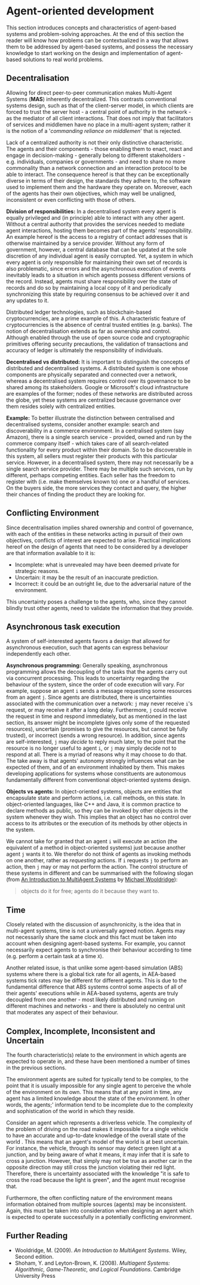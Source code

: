 # Agent-oriented development

This section introduces concepts and characteristics of agent-based systems and 
problem-solving approaches. At the end of this section the reader will know how 
problems can be contextualized in a way that allows them to be addressed by 
agent-based systems, and possess the necessary knowledge to start working on 
the design and implementation of agent-based solutions to real world problems.


## Decentralisation

Allowing for direct peer-to-peer communication makes Multi-Agent Systems 
(**MAS**) inherently decentralized. This contrasts conventional systems design, 
such as that of the client-server model, in which clients are forced to trust 
the server host - a central point of authority in the network - as the mediator 
of all client interactions. That does not imply that facilitators of services 
and middlemen have no place in a multi-agent system; rather it is the notion of 
a '_commanding reliance on middlemen_' that is rejected.

Lack of a centralized authority is not their only distinctive characteristic. 
The agents and their components - those enabling them to enact, react and engage
in decision-making - generally belong to different stakeholders - e.g. 
individuals, companies or governments - and need to share no more commonality 
than a network connection and an interaction protocol to be able to interact. 
The consequence hereof is that they can be exceptionally diverse in terms of
their design, the standards they adhere to, the software used to implement them 
and the hardware they operate on. Moreover, each of the agents has their own 
objectives, which may well be unaligned, inconsistent or even conflicting with 
those of others.

**Division of responsibilities:** In a decentralised system every agent is 
equally privileged and (in principle) able to interact with any other agent. 
Without a central authority that provides the services needed to mediate agent 
interactions, hosting them becomes part of the agents' responsibility. An 
example hereof is the access to a registry of contact addresses that is 
otherwise maintained by a service provider. Without any form of government, 
however, a central database that can be updated at the sole discretion of any 
individual agent is easily corrupted. Yet, a system in which every agent is only
responsible for maintaining their own set of records is also problematic, since 
errors and the asynchronous execution of events inevitably leads to a situation 
in which agents possess different versions of the record. Instead, agents must 
share responsibility over the state of records and do so by maintaining a local 
copy of it and periodically synchronizing this state by requiring consensus to 
be achieved over it and any updates to it. 

Distributed ledger technologies, such as blockchain-based cryptocurrencies, are
a prime example of this. A characteristic feature of cryptocurrencies is the 
absence of central trusted entities (e.g. banks). The notion of decentralisation
extends as far as ownership and control. Although enabled through the use of 
open source code and cryptographic primitives offering security precautions, 
the validation of transactions and accuracy of ledger is ultimately the 
responsibility of individuals.

<!--Another example is the verification of protocol adherence in regulated systems. Consider the problem of traffic management. The success of such a system relies on its participants (e.g. pedestrians, cars, motorbikes, bicycles, etc.) conforming with the traffic management protocol, which specifies, for instance, who has the right of way in a junction. It is trivial, that the continuous functioning of this system does not rest solely on the existence of a protocol; there should also be a mechanism in place that verifies the protocol is followed by the participants. In a central system, verifying whether parties adhere to the system's protocol is often the responsibility of a central unit that checks (some or all) actions of the parties involved. The police could be considered a central entity that enforces traffic protocols and punishes those violating it. However, in a decentralised environment, this burden falls on the parties involved in the interaction themselves. Therefore, one could imagine a self-governing traffic management system whereby individuals on the road enforce protocol adherence on each other and decide on the appropriate method(s) of enforcement (e.g. through collective punishments, sanctions, rewards, ratings, etc).-->

**Decentralised vs distributed:** 
It is important to distinguish the concepts of distributed and decentralised 
systems. A distributed system is one whose components are physically separated 
and connected over a network, whereas a decentralised system requires control 
over its governance to be shared among its stakeholders. Google or Microsoft's 
cloud infrastructure are examples of the former; nodes of these networks are 
distributed across the globe, yet these systems are centralized because 
governance over them resides solely with centralized entities.

**Example:** 
To better illustrate the distinction between centralised and decentralised 
systems, consider another example: search and discoverability in a commerce 
environment. In a centralised system (say Amazon), there is a single search 
service - provided, owned and run by the commerce company itself - which takes 
care of all search-related functionality for every product within their domain.
So to be discoverable in this system, all sellers must register their products 
with this particular service. However, in a decentralised system, there may not
necessarily be a single search service provider. There may be multiple such 
services, run by different, perhaps competing entities. Each seller has the 
freedom to register with (i.e. make themselves known to) one or a handful of 
services. On the buyers side, the more services they contact and query, the 
higher their chances of finding the product they are looking for.


## Conflicting Environment

Since decentralisation implies shared ownership and control of governance, with 
each of the entities in these networks acting in pursuit of their own objectives,
conflicts of interest are expected to arise. Practical implications hereof on 
the design of agents that need to be considered by a developer are that 
information available to it is:

* Incomplete: what is unrevealed may have been deemed private for strategic reasons. 
* Uncertain: it may be the result of an inaccurate prediction. 
* Incorrect: it could be an outright lie, due to the adversarial nature of the environment.

This uncertainty poses a challenge to the agents, who, since they cannot blindly trust other agents, need to validate the information that they provide.


## Asynchronous task execution


A system of self-interested agents favors a design that allowed for asynchronous execution, such that agents can express behaviour independently each other.

**Asynchronous programming:** Generally speaking, asynchronous programming allows the decoupling of the tasks that the agents carry out via concurrent processing. This leads to uncertainty regarding the behaviour of the system, since the order of code execution will vary. For example, suppose an agent `i` sends a message requesting some resources from an agent `j`. Since agents are distributed, there is uncertainties associated with the communication over a network: `j` may never receive `i`'s request, or may receive it after a long delay. Furthermore, `j` could receive the request in time and respond immediately, but as mentioned in the last section, its answer might be incomplete (gives only some of the requested resources), uncertain (promises to give the resources, but cannot be fully trusted), or incorrect (sends a wrong resource). In addition, since agents are self-interested, `j` may _decide_ to reply much later, to the point that the resource is no longer useful to agent `i`, or `j` may simply decide not to respond at all. There is a myriad of reasons why it may choose to do that. The take away is that agents' autonomy strongly influences what can be expected of them, and of an environment inhabited by them. This makes developing applications for systems whose constituents are autonomous fundamentally different from conventional object-oriented systems design.

**Objects vs agents:** In object-oriented systems, objects are entities that encapsulate state and perform actions, i.e. call methods, on this state. In object-oriented languages, like C++ and Java, it is common practice to declare methods as public, so they can be invoked by other objects in the system whenever they wish. This implies that an object has no control over access to its attributes or the execution of its methods by other objects in the system.  

We cannot take for granted that an agent `i` will execute an action (the equivalent of a method in object-oriented systems) just because another agent `j` wants it to. We therefor do not think of agents as invoking methods on one another, rather as _requesting_ actions. If `i` requests `j` to perform an action, then `j` may or may not perform the action. The control structure of these systems in different and can be summarised with the following slogan (from <a href="https://www.wiley.com/en-gb/An+Introduction+to+MultiAgent+Systems%2C+2nd+Edition-p-9781119959519" target="_blank">An Introduction to MultiAgent Systems</a> by <a href="https://www.cs.ox.ac.uk/people/michael.wooldridge/" target="_blank">Michael Wooldridge</a>):
>objects do it for free; agents do it because they want to.


## Time

Closely related with the discussion of asynchronicity, is the idea that in multi-agent systems, time is not a universally agreed notion. Agents may not necessarily share the same clock and this fact must be taken into account when designing agent-based systems. For example, you cannot necessarily expect agents to synchronise their behaviour according to time (e.g. perform a certain task at a time `X`). 

Another related issue, is that unlike some agent-based simulation (ABS) systems where there is a global tick rate for all agents, in AEA-based systems tick rates may be different for different agents. This is due to the fundamental difference that ABS systems control some aspects of all of their agents' executions while in AEA-based systems, agents are truly decoupled from one another  - most likely distributed and running on different machines and networks - and there is absolutely no central unit that moderates any aspect of their behaviour.    

## Complex, Incomplete, Inconsistent and Uncertain

The fourth characteristic(s) relate to the environment in which agents are expected to operate in, and these have been mentioned a number of times in the previous sections.

The environment agents are suited for typically tend to be complex, to the point that it is usually impossible for any single agent to perceive the whole of the environment on its own. This means that at any point in time, any agent has a limited knowledge about the state of the environment. In other words, the agents;' information tend to be incomplete due to the complexity and sophistication of the world in which they reside. 

Consider an agent which represents a driverless vehicle. The complexity of the problem of driving on the road makes it impossible for a single vehicle to have an accurate and up-to-date knowledge of the overall state of the world . This means that an agent's model of the world is at best uncertain. For instance, the vehicle, through its sensor may detect green light at a junction, and by being aware of what it means, it may infer that it is safe to cross a junction. However, that simply may not be true as another car in the opposite direction may still cross the junction violating their red light. Therefore, there is uncertainty associated with the knowledge "it is safe to cross the road because the light is green", and the agent must recognise that. 

Furthermore, the often conflicting nature of the environment means information obtained from multiple sources (agents) may be inconsistent. Again, this must be taken into consideration when designing an agent which is expected to operate successfully in a potentially conflicting environment. 

## Further Reading

* Wooldridge, M. (2009). _An Introduction to MultiAgent Systems_. Wiley, Second edition.
* Shoham, Y. and Leyton-Brown, K. (2008). _Multiagent Systems: Algorithmic, Game-Theoretic, and Logical Foundations_. Cambridge University Press

<br />
